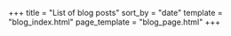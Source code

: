 +++
title = "List of blog posts"
sort_by = "date"
template = "blog_index.html"
page_template = "blog_page.html"
+++
